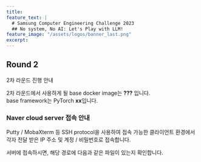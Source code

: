 ```yaml
---
title:
feature_text: |
  # Samsung Computer Engineering Challenge 2023
  ## No system, No AI: Let's Play with LLM!
feature_image: "/assets/logos/banner_last.png"
excerpt:
---
```

## Round 2

2차 라운드 진행 안내  

2차 라운드에서 사용하게 될 base docker image는 **???** 입니다.  
base framework는 PyTorch **xx**입니다.

### Naver cloud server 접속 안내

Putty / MobaXterm 등 SSH protocol을 사용하여 접속 가능한 클라이언트 환경에서  
각자 전달 받은 IP 주소 및 계정 / 비밀번호로 접속합니다.  

서버에 접속하시면, 해당 경로에 다음과 같은 파일이 있는지 확인합니다.


 